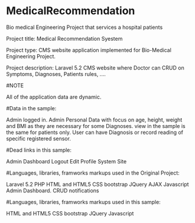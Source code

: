 # MedicalRecommendation
Bio medical Engineering Project that services a hospital patients

Project title: Medical Recommendation Syestem

Project type: CMS website application implemented for Bio-Medical Engineering Project.

Project description: Laravel 5.2 CMS website where Doctor can CRUD on Symptoms, Diagnoses, Patients rules, ....

#NOTE

All of the application data are dynamic.

#Data in the sample:

Admin logged in.
Admin Personal Data with focus on age, height, weight and BMI as they are necessary for some Diagnoses. 
view in the sample is the same for patients only.
User can have Diagnosis or record reading of specific registered sensor.

#Dead links in this sample:

Admin Dashboard
Logout
Edit Profile
System Site

#Languages, libraries, framworks markups used in the Original Project:

Laravel 5.2
PHP
HTML and HTML5
CSS
bootstrap
JQuery
AJAX
Javascript
Admin Dashboard.
CRUD
notifications


#Languages, libraries, framworks markups used in this sample:

HTML and HTML5
CSS
bootstrap
JQuery
Javascript
